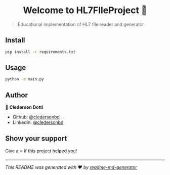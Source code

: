 <h1 align="center">Welcome to HL7FIleProject 👋</h1>
<p>
</p>

> Educational implementation of HL7 file reader and generator

## Install

```sh
pip install -r requirements.txt
```

## Usage

```sh
python -m main.py
```

## Author

👤 **Clederson Dotti**

* Github: [@cledersonbd](https://github.com/cledersonbd)
* LinkedIn: [@cledersonbd](https://linkedin.com/in/cledersonbd)

## Show your support

Give a ⭐️ if this project helped you!

***
_This README was generated with ❤️ by [readme-md-generator](https://github.com/kefranabg/readme-md-generator)_